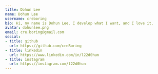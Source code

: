 ```yaml
---
title: Dohun Lee
name: Dohun Lee
username: creboring
bio: Hi, my name is Dohun Lee. I develop what I want, and I love it.
avatar: dohunlee.png
email: cre.boring@gmail.com
social:
- title: github
  url: https://github.com/creBoring
- title: linkedin
  url: https://www.linkedin.com/in/l22d0hun
- title: instagram
  url: https://instagram.com/l22d0hun
---
```

